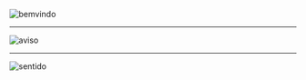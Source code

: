 ![bemvindo](https://i.imgur.com/CzIaAUb.png)

---

![aviso](https://i.imgur.com/mQUIzgI.png)

---

![sentido](https://i.imgur.com/ywLrfv8.png)
